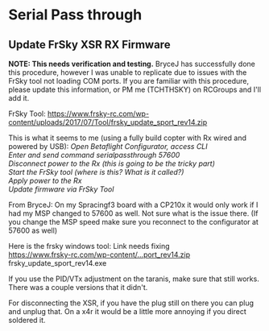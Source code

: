 # Serial Pass through

## Update FrSky XSR RX Firmware
**NOTE: This needs verification and testing.** BryceJ has successfully done this procedure, however I was unable to replicate due to issues with the FrSky tool not loading COM ports.  If you are familiar with this procedure, please update this information, or PM me (TCHTHSKY) on RCGroups and I'll add it. 

FrSky Tool: 
https://www.frsky-rc.com/wp-content/uploads/2017/07/Tool/frsky_update_sport_rev14.zip

This is what it seems to me (using a fully build copter with Rx wired and powered by USB): 
*Open Betaflight Configurator, access CLI*  
*Enter and send command serialpassthrough 57600*  
*Disconnect power to the Rx (this is going to be the tricky part)*  
*Start the FrSky tool (where is this? What is it called?)*  
*Apply power to the Rx*  
*Update firmware via FrSky Tool*  

From BryceJ: 
On my Spracingf3 board with a CP210x it would only work if I had my MSP changed to 57600 as well. Not sure what is the issue there. (If you change the MSP speed make sure you reconnect to the configurator at 57600 as well)  

Here is the frsky windows tool: Link needs fixing  
https://www.frsky-rc.com/wp-content/...port_rev14.zip  
frsky_update_sport_rev14.exe  

If you use the PID/VTx adjustment on the taranis, make sure that still works. There was a couple versions that it didn't.  

For disconnecting the XSR, if you have the plug still on there you can plug and unplug that. On a x4r it would be a little more annoying if you direct soldered it.  
